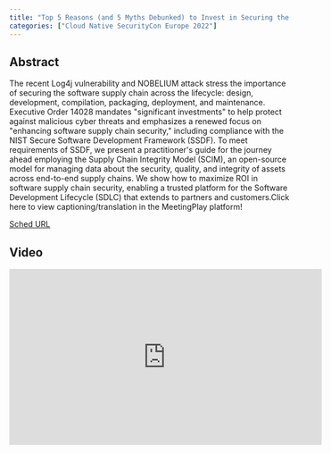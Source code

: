 ```yaml
---
title: "Top 5 Reasons (and 5 Myths Debunked) to Invest in Securing the Software Supply Chain - Hector Linares, Microsoft"
categories: ["Cloud Native SecurityCon Europe 2022"]
---
```


## Abstract

The recent Log4j vulnerability and NOBELIUM attack stress the importance of securing the software supply chain across the lifecycle: design, development, compilation, packaging, deployment, and maintenance. Executive Order 14028 mandates "significant investments" to help protect against malicious cyber threats and emphasizes a renewed focus on "enhancing software supply chain security," including compliance with the NIST Secure Software Development Framework (SSDF). To meet requirements of SSDF, we present a practitioner's guide for the journey ahead employing the Supply Chain Integrity Model (SCIM), an open-source model for managing data about the security, quality, and integrity of assets across end-to-end supply chains. We show how to maximize ROI in software supply chain security, enabling a trusted platform for the Software Development Lifecycle (SDLC) that extends to partners and customers.Click here to view captioning/translation in the MeetingPlay platform!

[Sched URL](https://cloudnativesecurityconeu22.sched.com/event/7a396d064c2bd10b68db709eb8b0fa5d)

## Video

<iframe width='560' height='315' src='https://www.youtube.com/embed/P70z2PmkbxA' frameborder='0' allow='accelerometer; autoplay; encrypted-media; gyroscope; picture-in-picture' allowfullscreen></iframe>
